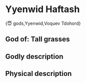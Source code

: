 # Yyenwid Haftash

{😇 gods,Yyenwid,Voquev Tdohord}

## **God of:** Tall grasses

## **Godly description**

## **Physical description**